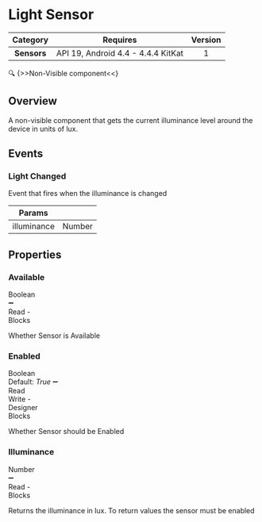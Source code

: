 # Light Sensor

| Category | Requires | Version |
|:--------:|:-------:|:--------:|
|**Sensors**|<span class="chip chip-any">API 19, Android 4.4 - 4.4.4 KitKat</span>|<span class="chip chip-number">1</span>|

:mag: {>>Non-Visible component<<}

## Overview

A non-visible component that gets the current illuminance level around the device in units of lux.

## Events

### Light Changed

Event that fires when the illuminance is changed

<div class="block" ai2-block="event" not-rendered="true" value="%7B%22componentName%22:%20%22Light%20Sensor%22,%20%22name%22:%20%22Light%20Changed%22,%20%22param%22:%20%5B%22illuminance%22%5D%7D"></div>

| Params | []() |
|--------|------|
|illuminance|<span class="chip chip-number">Number</span>|

## Properties

### Available

<span style="user-select: none; white-space:pre-wrap;"><span class="chip chip-boolean">Boolean</span> :heavy_minus_sign: <span class="chip chip-rw">Read</span>  - <span class="chip chip-bd">Blocks</span></span>

Whether Sensor is Available

<div class="block" ai2-block="property" not-rendered="true" value="%7B%22componentName%22:%20%22Light%20Sensor%22,%20%22name%22:%20%22Available%22,%20%22getter%22:%20true%7D"></div>

### Enabled

<span style="user-select: none; white-space:pre-wrap;"><span class="chip chip-boolean">Boolean</span> <span class="chip chip-boolean">Default: <i>True</i></span> :heavy_minus_sign: <span class="chip chip-rw">Read</span> <span class="chip chip-rw">Write</span>  - <span class="chip chip-bd">Designer</span> <span class="chip chip-bd">Blocks</span></span>

Whether Sensor should be Enabled

<div class="block" ai2-block="property" not-rendered="true" value="%7B%22componentName%22:%20%22Light%20Sensor%22,%20%22name%22:%20%22Enabled%22,%20%22getter%22:%20true%7D"></div>
<div class="block" ai2-block="property" not-rendered="true" value="%7B%22componentName%22:%20%22Light%20Sensor%22,%20%22name%22:%20%22Enabled%22,%20%22getter%22:%20false%7D"></div>

### Illuminance

<span style="user-select: none; white-space:pre-wrap;"><span class="chip chip-number">Number</span> :heavy_minus_sign: <span class="chip chip-rw">Read</span>  - <span class="chip chip-bd">Blocks</span></span>

Returns the illuminance in lux. To return values the sensor must be enabled

<div class="block" ai2-block="property" not-rendered="true" value="%7B%22componentName%22:%20%22Light%20Sensor%22,%20%22name%22:%20%22Illuminance%22,%20%22getter%22:%20true%7D"></div>
